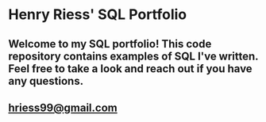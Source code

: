 # Henry Riess' SQL Portfolio

## Welcome to my SQL portfolio! This code repository contains examples of SQL I've written. Feel free to take a look and reach out if you have any questions.
## hriess99@gmail.com
